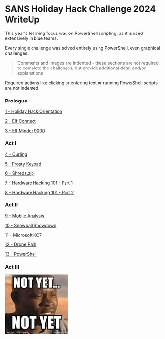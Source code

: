 
# SANS Holiday Hack Challenge 2024 WriteUp

This year's learning focus was on PowerShell scripting, as it is used extensively in blue teams.

Every single challenge was solved entirely using PowerShell, even graphical challenges.

> Comments and images are indented - these sections are not required to complete the challenges, but provide additional detail and/or explanations

Required actions like clicking or entering text or running PowerShell scripts are not indented

### Prologue

[1 - Holiday Hack Orientation](_Prologue/1%20-%20Holiday%20Hack%20Orientation.md)

[2 - Elf Connect](_Prologue/2%20-%20Elf%20Connect.md)

[3 - Elf Minder 9000](_Prologue/3%20-%20Elf%20Minder%209000.md)

### Act I

[4 - Curling](Act%201/4%20-%20Curling.md)

[5 - Frosty Keypad](Act%201/5%20-%20Frosty%20Keypad.md)

[6 - Shreds.zip](Act%201/6%20-%20Shreds.zip.md)

[7 - Hardware Hacking 101 - Part 1](Act%201/7%20-%20Hardware%20Hacking%20101%20-%20Part%201.md)

[8 - Hardware Hacking 101 - Part 2](Act%201/8%20-%20Hardware%20Hacking%20101%20-%20Part%202.md)

### Act II

[9 - Mobile Analysis](Act%202/9%20-%20Mobile%20Analysis.md)

[10 - Snowball Showdown](Act%202/10%20-%20Snowball%20Showdown.md)

[11 - Microsoft KC7](Act%202/11%20-%20Microsoft%20KC7.md)

[12 - Drone Path](Act%202/12%20-%20Drone%20Path.md)

[13 - PowerShell](Act%202/13%20-%20PowerShell.md)

### Act III

![](attachments/not_yet.jpg)




